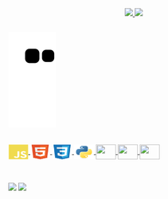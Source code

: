 <div align="center">
  <a href="https://github.com/BiancaAbbamonte">
  <img height="180em" src="https://github-readme-stats.vercel.app/api?username=BiancaAbbamonte&show_icons=true&theme=radical&include_all_commits=true&count_private=true">
  <img height="180em" src="https://github-readme-stats.vercel.app/api/top-langs/?username=BiancaAbbamonte&layout=compact&langs_count=7&theme=radical">
</div>
  
##

![Snake animation](https://github.com/BiancaAbbamonte/BiancaAbbamonte/blob/output/github-contribution-grid-snake.svg)

<div style="display: inline_block"><br>
  <img align="center" height="30" width="40" src="https://raw.githubusercontent.com/devicons/devicon/master/icons/javascript/javascript-plain.svg">
  <img align="center" height="30" width="40" src="https://raw.githubusercontent.com/devicons/devicon/master/icons/html5/html5-original.svg">
  <img align="center" height="30" width="40" src="https://raw.githubusercontent.com/devicons/devicon/master/icons/css3/css3-original.svg">
  <img align="center" height="30" width="40" src="https://raw.githubusercontent.com/devicons/devicon/master/icons/python/python-original.svg">
  <img align="center" height="30" width="40"
src="https://cdn.jsdelivr.net/gh/devicons/devicon/icons/flutter/flutter-original.svg">
  <img align="center" height="30" width="40"
src="https://cdn.jsdelivr.net/gh/devicons/devicon/icons/java/java-original.svg">
<img align="center" height="30" width="40"
src="https://cdn.jsdelivr.net/gh/devicons/devicon/icons/kotlin/kotlin-original.svg">
</div>
  
##
  
<div style="display: inline_block"><br>
<a href="https://www.linkedin.com/in/biancaabbamonte/" target="_blank"><img src="https://img.shields.io/badge/-LinkedIn-%230077B5?style=for-the-badge&logo=linkedin&logoColor=white" target="_blank"></a>
 <a href = "mailto:abbamontebianca@gmail.com"><img src="https://img.shields.io/badge/-Gmail-%23333?style=for-the-badge&logo=gmail&logoColor=white" target="_blank"></a>
</div>
